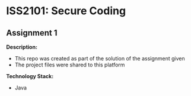 # ISS2101: Secure Coding
## Assignment 1

**Description:**

* This repo was created as part of the solution of the assignment given
* The project files were shared to this platform

**Technology Stack:**

* Java
